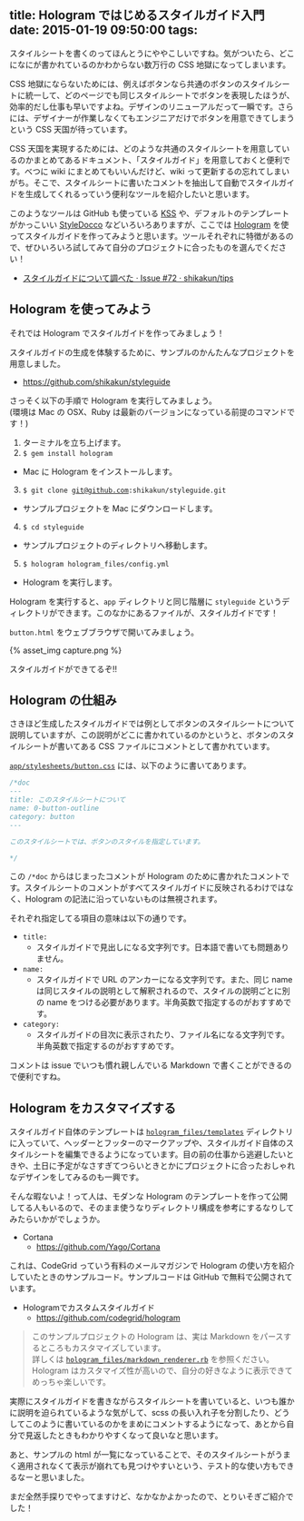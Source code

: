 title: Hologram ではじめるスタイルガイド入門
date: 2015-01-19 09:50:00
tags:
---

スタイルシートを書くのってほんとうにややこしいですね。気がついたら、どこになにが書かれているのかわからない数万行の CSS 地獄になってしまいます。

CSS 地獄にならないためには、例えばボタンなら共通のボタンのスタイルシートに統一して、どのページでも同じスタイルシートでボタンを表現したほうが、効率的だし仕事も早いですよね。デザインのリニューアルだって一瞬です。さらには、デザイナーが作業しなくてもエンジニアだけでボタンを用意できてしまうという CSS 天国が待っています。

CSS 天国を実現するためには、どのような共通のスタイルシートを用意しているのかまとめてあるドキュメント、「スタイルガイド」を用意しておくと便利です。べつに wiki にまとめてもいいんだけど、wiki って更新するの忘れてしまいがち。そこで、スタイルシートに書いたコメントを抽出して自動でスタイルガイドを生成してくれるっていう便利なツールを紹介したいと思います。

このようなツールは GitHub も使っている [KSS](http://warpspire.com/kss/) や、デフォルトのテンプレートがかっこいい [StyleDocco](http://jacobrask.github.io/styledocco/) などいろいろありますが、ここでは [Hologram](http://trulia.github.io/hologram/) を使ってスタイルガイドを作ってみようと思います。ツールそれぞれに特徴があるので、ぜひいろいろ試してみて自分のプロジェクトに合ったものを選んでください！

* [スタイルガイドについて調べた · Issue #72 · shikakun/tips](https://github.com/shikakun/tips/issues/72)

## Hologram を使ってみよう

それでは Hologram でスタイルガイドを作ってみましょう！

スタイルガイドの生成を体験するために、サンプルのかんたんなプロジェクトを用意しました。

* https://github.com/shikakun/styleguide

さっそく以下の手順で Hologram を実行してみましょう。<br>(環境は Mac の OSX、Ruby は最新のバージョンになっている前提のコマンドです！)

1. ターミナルを立ち上げます。
2. <code>$ gem install hologram</code>
  * Mac に Hologram をインストールします。
3. <code>$ git clone git@github.com:shikakun/styleguide.git</code>
  * サンプルプロジェクトを Mac にダウンロードします。
4. <code>$ cd styleguide</code>
  * サンプルプロジェクトのディレクトリへ移動します。
5. <code>$ hologram hologram_files/config.yml</code>
  * Hologram を実行します。

Hologram を実行すると、<code>app</code> ディレクトリと同じ階層に <code>styleguide</code> というディレクトリができます。このなかにあるファイルが、スタイルガイドです！

<code>button.html</code> をウェブブラウザで開いてみましょう。

{% asset_img capture.png %}

スタイルガイドができてるぞ!!

## Hologram の仕組み

さきほど生成したスタイルガイドでは例としてボタンのスタイルシートについて説明していますが、この説明がどこに書かれているのかというと、ボタンのスタイルシートが書いてある CSS ファイルにコメントとして書かれています。

[<code>app/stylesheets/button.css</code>](https://github.com/shikakun/styleguide/blob/master/app/stylesheets/button.css) には、以下のように書いてあります。

```css
/*doc
---
title: このスタイルシートについて
name: 0-button-outline
category: button
---

このスタイルシートでは、ボタンのスタイルを指定しています。

*/
```

この <code>/*doc</code> からはじまったコメントが Hologram のために書かれたコメントです。スタイルシートのコメントがすべてスタイルガイドに反映されるわけではなく、Hologram の記法に沿っていないものは無視されます。

それぞれ指定してる項目の意味は以下の通りです。

* <code>title:</code>
  * スタイルガイドで見出しになる文字列です。日本語で書いても問題ありません。
* <code>name:</code>
  * スタイルガイドで URL のアンカーになる文字列です。また、同じ name は同じスタイルの説明として解釈されるので、スタイルの説明ごとに別の name をつける必要があります。半角英数で指定するのがおすすめです。
* <code>category:</code>
  * スタイルガイドの目次に表示されたり、ファイル名になる文字列です。半角英数で指定するのがおすすめです。

コメントは issue でいつも慣れ親しんでいる Markdown で書くことができるので便利ですね。

## Hologram をカスタマイズする

スタイルガイド自体のテンプレートは [<code>hologram_files/templates</code>](https://github.com/shikakun/styleguide/tree/master/hologram_files/templates) ディレクトリに入っていて、ヘッダーとフッターのマークアップや、スタイルガイド自体のスタイルシートを編集できるようになっています。目の前の仕事から逃避したいときや、土日に予定がなさすぎてつらいときとかにプロジェクトに合ったおしゃれなデザインをしてみるのも一興です。

そんな暇ないよ！って人は、モダンな Hologram のテンプレートを作って公開してる人もいるので、そのまま使うなりディレクトリ構成を参考にするなりしてみたらいかがでしょうか。

* Cortana
  * https://github.com/Yago/Cortana

これは、CodeGrid っていう有料のメールマガジンで Hologram の使い方を紹介していたときのサンプルコード。サンプルコードは GitHub で無料で公開されています。

* Hologramでカスタムスタイルガイド
  * https://github.com/codegrid/hologram

<blockquote>このサンプルプロジェクトの Hologram は、実は Markdown をパースするところもカスタマイズしています。<br>詳しくは <a href="https://github.com/shikakun/styleguide/blob/master/hologram_files/markdown_renderer.rb"><code>hologram_files/markdown_renderer.rb</code></a> を参照ください。<br>Hologram はカスタマイズ性が高いので、自分の好きなように表示できてめっちゃ楽しいです。</blockquote>

実際にスタイルガイドを書きながらスタイルシートを書いていると、いつも誰かに説明を迫られているような気がして、scss の長い入れ子を分割したり、どうしてこのように書いているのかをまめにコメントするようになって、あとから自分で見返したときもわかりやすくなって良いなと思います。

あと、サンプルの html が一覧になっていることで、そのスタイルシートがうまく適用されなくて表示が崩れても見つけやすいという、テスト的な使い方もできるなーと思いました。

まだ全然手探りでやってますけど、なかなかよかったので、とりいそぎご紹介でした！
